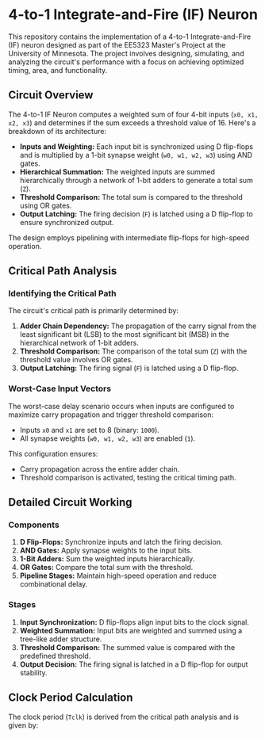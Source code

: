 # 4-to-1 Integrate-and-Fire (IF) Neuron

This repository contains the implementation of a 4-to-1 Integrate-and-Fire (IF) neuron designed as part of the EE5323 Master's Project at the University of Minnesota. The project involves designing, simulating, and analyzing the circuit's performance with a focus on achieving optimized timing, area, and functionality.

## Circuit Overview

The 4-to-1 IF Neuron computes a weighted sum of four 4-bit inputs (`x0, x1, x2, x3`) and determines if the sum exceeds a threshold value of 16. Here's a breakdown of its architecture:

- **Inputs and Weighting:** Each input bit is synchronized using D flip-flops and is multiplied by a 1-bit synapse weight (`w0, w1, w2, w3`) using AND gates.
- **Hierarchical Summation:** The weighted inputs are summed hierarchically through a network of 1-bit adders to generate a total sum (`Z`).
- **Threshold Comparison:** The total sum is compared to the threshold using OR gates.
- **Output Latching:** The firing decision (`F`) is latched using a D flip-flop to ensure synchronized output.

The design employs pipelining with intermediate flip-flops for high-speed operation.

## Critical Path Analysis

### Identifying the Critical Path

The circuit's critical path is primarily determined by:
1. **Adder Chain Dependency:** The propagation of the carry signal from the least significant bit (LSB) to the most significant bit (MSB) in the hierarchical network of 1-bit adders.
2. **Threshold Comparison:** The comparison of the total sum (`Z`) with the threshold value involves OR gates.
3. **Output Latching:** The firing signal (`F`) is latched using a D flip-flop.

### Worst-Case Input Vectors

The worst-case delay scenario occurs when inputs are configured to maximize carry propagation and trigger threshold comparison:
- Inputs `x0` and `x1` are set to 8 (binary: `1000`).
- All synapse weights (`w0, w1, w2, w3`) are enabled (`1`).

This configuration ensures:
- Carry propagation across the entire adder chain.
- Threshold comparison is activated, testing the critical timing path.

## Detailed Circuit Working

### Components

1. **D Flip-Flops:** Synchronize inputs and latch the firing decision.
2. **AND Gates:** Apply synapse weights to the input bits.
3. **1-Bit Adders:** Sum the weighted inputs hierarchically.
4. **OR Gates:** Compare the total sum with the threshold.
5. **Pipeline Stages:** Maintain high-speed operation and reduce combinational delay.

### Stages

1. **Input Synchronization:** D flip-flops align input bits to the clock signal.
2. **Weighted Summation:** Input bits are weighted and summed using a tree-like adder structure.
3. **Threshold Comparison:** The summed value is compared with the predefined threshold.
4. **Output Decision:** The firing signal is latched in a D flip-flop for output stability.

## Clock Period Calculation

The clock period (`Tclk`) is derived from the critical path analysis and is given by:

